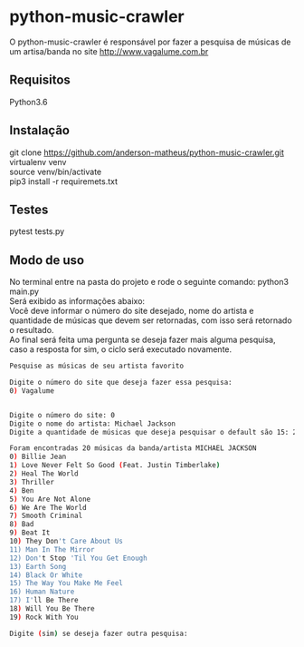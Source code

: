 # python-music-crawler
O python-music-crawler é responsável por fazer a pesquisa de músicas de um artisa/banda no site http://www.vagalume.com.br

## Requisitos
Python3.6

## Instalação

git clone https://github.com/anderson-matheus/python-music-crawler.git<br />
virtualenv venv<br />
source venv/bin/activate<br />
pip3 install -r requiremets.txt<br />

## Testes

pytest tests.py

## Modo de uso
No terminal entre na pasta do projeto e rode o seguinte comando: python3 main.py<br />
Será exibido as informações abaixo:<br />
Você deve informar o número do site desejado, nome do artista e quantidade de músicas que devem ser retornadas, com isso será retornado o resultado.<br />
Ao final será feita uma pergunta se deseja fazer mais alguma pesquisa, caso a resposta for sim, o ciclo será executado novamente.<br />

```bash
Pesquise as músicas de seu artista favorito

Digite o número do site que deseja fazer essa pesquisa:
0) Vagalume


Digite o número do site: 0
Digite o nome do artista: Michael Jackson
Digite a quantidade de músicas que deseja pesquisar o default são 15: 20

Foram encontradas 20 músicas da banda/artista MICHAEL JACKSON
0) Billie Jean
1) Love Never Felt So Good (Feat. Justin Timberlake)
2) Heal The World
3) Thriller
4) Ben
5) You Are Not Alone
6) We Are The World
7) Smooth Criminal
8) Bad
9) Beat It
10) They Don't Care About Us
11) Man In The Mirror
12) Don't Stop 'Til You Get Enough
13) Earth Song
14) Black Or White
15) The Way You Make Me Feel
16) Human Nature
17) I'll Be There
18) Will You Be There
19) Rock With You

Digite (sim) se deseja fazer outra pesquisa:
```
